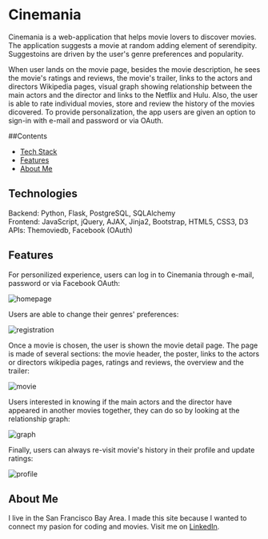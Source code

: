# Cinemania

Cinemania is a web-application that helps movie lovers to discover movies. The application suggests a movie at random adding element of serendipity. Suggestoins are driven by the user's genre preferences and popularity. 

When user lands on the movie page, besides the movie description, he sees the movie's ratings and reviews, the movie's trailer, links to the actors and directors Wikipedia pages, visual graph showing relationship between the main actors and the director and links to the Netflix and Hulu. Also, the user is able to rate individual movies, store and review the history of the movies dicovered. To provide personalization, the app users are given an option to sign-in with e-mail and password or via OAuth.

##Contents
* [Tech Stack](#technologies)
* [Features](#features)
* [About Me](#aboutme)

## <a name="technologies"></a>Technologies
Backend: Python, Flask, PostgreSQL, SQLAlchemy<br/>
Frontend: JavaScript, jQuery, AJAX, Jinja2, Bootstrap, HTML5, CSS3, D3<br/>
APIs: Themoviedb, Facebook (OAuth)<br/>

## <a name="features"></a>Features

For personilized experience, users can log in to Cinemania through e-mail, password or via Facebook OAuth:

![homepage](https://cloud.githubusercontent.com/assets/10794461/23594645/5f0393ea-01d0-11e7-94a3-db120978d7ca.png)

Users are able to change their genres' preferences:

![registration](https://cloud.githubusercontent.com/assets/10794461/23594648/5f03db7a-01d0-11e7-948d-e2070bb60a28.png)

Once a movie is chosen, the user is shown the movie detail page. The page is made of several sections: the movie header, the poster, links to the actors or directors wikipedia pages, ratings and reviews, the overview and the trailer:

![movie](https://cloud.githubusercontent.com/assets/10794461/23594646/5f039b42-01d0-11e7-8b3d-b49d955eee61.png)

Users interested in knowing if the main actors and the director have appeared in another movies together, they can do so by looking at the relationship graph:

![graph](https://cloud.githubusercontent.com/assets/10794461/23594647/5f039926-01d0-11e7-971f-a50cc0350c30.png)

Finally, users can always re-visit movie's history in their profile and update ratings:

![profile](https://cloud.githubusercontent.com/assets/10794461/23594649/5f048bba-01d0-11e7-9dc2-f5f9af877b1e.png)

## <a name="aboutme"></a>About Me
I live in the San Francisco Bay Area. I made this site because I wanted to connect my pasion for coding and movies.
Visit me on [LinkedIn](https://www.linkedin.com/in/oxana-matveyuk).
